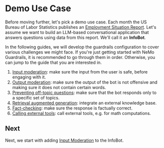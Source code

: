 # Demo Use Case

Before moving further, let's pick a demo use case. Each month the US Bureau of Labor Statistics publishes an [Employment Situation Report](https://www.bls.gov/news.release/empsit.toc.htm). Let's assume we want to build an LLM-based conversational application that answers questions using data from this report. We'll call it an **InfoBot**.

In the following guides, we will develop the guardrails configuration to cover various challenges we might face. If you're just getting started with NeMo Guardrails, it is recommended to go through them in order. Otherwise, you can jump to the guide that you are interested in.

1. [Input moderation](../4_input_rails): make sure the input from the user is safe, before engaging with it.
2. [Output moderation](../5_output_rails): make sure the output of the bot is not offensive and making sure it does not contain certain words.
3. [Preventing off-topic questions](../6_topical_rails): make sure that the bot responds only to a specific set of topics.
4. [Retrieval augmented generation](../7_rag): integrate an external knowledge base.
5. [Fact-checking](../8_fact_checking): make sure the response is factually correct.
6. [Calling external tools](../9_external_tools): call external tools, e.g. for math computations.

## Next

Next, we start with adding [Input Moderation](../4_input_rails) to the InfoBot.
